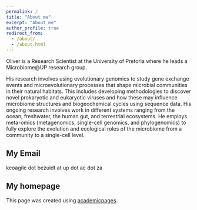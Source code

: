 ```yaml
---
permalink: /
title: "About me"
excerpt: "About me"
author_profile: true
redirect_from: 
  - /about/
  - /about.html
---
```


Oliver is a Research Scientist at the University of Pretoria where he leads a Microbiome@UP research group. 

His research involves using evolutionary genomics to study gene exchange events and microevolutionary processes that shape microbial communities in their natural habitats. This includes developing methodologies to discover novel prokaryotic and eukaryotic viruses and how these may influence microbiome structures and biogeochemical cycles using sequence data. His ongoing research involves work in different systems ranging from the ocean, freshwater, the human gut, and terrestrial ecosystems. He employs meta-omics (metagenomics, single-cell genomics, and phylogenomics) to fully explore the evolution and ecological roles of the microbiome from a community to a single-cell level.

My Email
------
keoagile dot bezuidt at up dot ac dot za

My homepage
------
This page was created using [academicpages](https://academicpages.github.io). 

